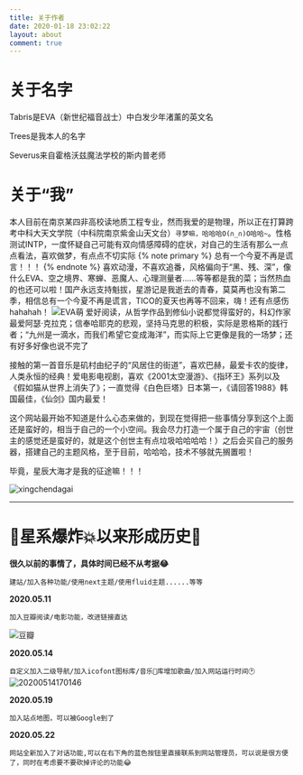 ```yaml
---
title: 关于作者
date: 2020-01-18 23:02:22
layout: about
comment: true
---
```

# 关于名字
Tabris是EVA（新世纪福音战士）中白发少年渚薰的英文名

Trees是我本人的名字

Severus来自霍格沃兹魔法学校的斯内普老师
# 关于“我”
本人目前在南京某四非高校读地质工程专业，然而我爱的是物理，所以正在打算跨考中科大天文学院（中科院南京紫金山天文台）`寻梦嘛，哈哈哈O(∩_∩)O哈哈~`。性格测试INTP，一度怀疑自己可能有双向情感障碍的症状，对自己的生活有那么一点点看法，喜欢做梦，有点点不切实际
{% note primary %}
总有一个今夏不再是谎言！！！
{% endnote %}
喜欢动漫，不喜欢追番，风格偏向于“黑、残、深”，像什么EVA、空之境界、寒蝉、恶魔人、心理测量者......等等都是我的菜；当然热血的也还可以啦！国产永远支持魁拔，星游记是我逝去的青春，莫莫再也没有第二季，相信总有一个今夏不再是谎言，TICO的夏天也再等不回来，嗨！还有点感伤hahahah！
![EVA萌](https://hexo-1301133429.cos.ap-chengdu.myqcloud.com/post/20200414104326211.png)
爱好阅读，从哲学作品到修仙小说都觉得蛮好的，科幻作家最爱阿瑟·克拉克；信奉哈耶克的悲观，坚持马克思的积极，实际是恩格斯的践行者；“九州是一滴水，而我们希望它变成海洋”，而实际上它更像是我的一场梦；还有好多好像也说不完了

接触的第一首音乐是矶村由纪子的“风居住的街道”，喜欢巴赫，最爱卡农的旋律，人类永恒的经典！爱电影电视剧，喜欢《2001太空漫游》、《指环王》系列以及《假如猫从世界上消失了》；一直觉得《白色巨塔》日本第一，《请回答1988》韩国最佳，《仙剑》国内最爱！

这个网站最开始不知道是什么心态来做的，到现在觉得把一些事情分享到这个上面还是蛮好的，相当于自己的一个小空间。我会尽力打造一个属于自己的宇宙（创世主的感觉还是蛮好的，就是这个创世主有点垃圾哈哈哈哈！）之后会买自己的服务器，搭建自己的主题风格，至于目前，哈哈哈，技术不够就先搁置啦！

毕竟，星辰大海才是我的征途嘛！！！

![xingchendagai](https://trees-1301133429.cos.ap-nanjing.myqcloud.com/%E6%98%9F%E8%BE%B0%E5%A4%A7%E6%B5%B7.jpeg)

---
# 🎇星系爆炸💥以来形成历史🎇

**很久以前的事情了，具体时间已经不从考据😂**

`建站/加入各种功能/使用next主题/使用fluid主题......等等`

**2020.05.11**

`加入豆瓣阅读/电影功能，改进链接直达`

![豆瓣](https://hexo-1301133429.cos.ap-chengdu.myqcloud.com/20200511215059.png)

**2020.05.14**

`自定义加入二级导航/加入icofont图标库/音乐🎵库增加歌曲/加入网站运行时间🕐`
![20200514170146](https://hexo-1301133429.cos.ap-chengdu.myqcloud.com/20200514170146.png)

**2020.05.19**

`加入站点地图，可以被Google到了`

**2020.05.22**

`网站全新加入了对话功能,可以在右下角的蓝色按钮里直接联系到网站管理员，可以说是很方便了，同时在考虑要不要砍掉评论的功能😂`